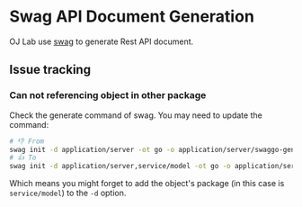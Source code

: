 # Swag API Document Generation

OJ Lab use [swag](https://github.com/swaggo/swag) to generate Rest API document.

## Issue tracking

### Can not referencing object in other package

Check the generate command of swag. You may need to update the command:

```sh
# 👎 From
swag init -d application/server -ot go -o application/server/swaggo-gen
# 👍 To
swag init -d application/server,service/model -ot go -o application/server/swaggo-gen
```

Which means you might forget to add the object's package (in this case is `service/model`) to the `-d` option.
